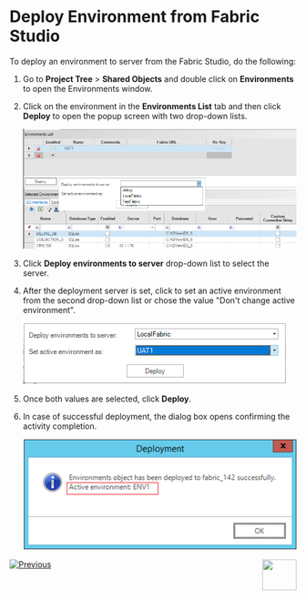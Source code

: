 # Deploy Environment from Fabric Studio

To deploy an environment to server from the Fabric Studio, do the following:

1. Go to **Project Tree** > **Shared Objects** and double click on **Environments** to open the Environments window.

2. Click on the environment in the **Environments List** tab and then click **Deploy** to open the popup screen with two drop-down lists.

   ![image](images/25_03_1.png)

3. Click **Deploy environments to server** drop-down list to select the server.

4. After the deployment server is set, click to set an active environment from the second drop-down list or chose the value "Don't change active environment".

   ![image](images/25_03_2.png)

5. Once both values are selected, click **Deploy**.

6. In case of successful deployment, the dialog box opens confirming the activity completion.

   ![image](images/25_03_3.PNG)



[![Previous](/articles/images/Previous.png)](02_create_new_environment.md)[<img align="right" width="60" height="54" src="/articles/images/Next.png">](04_manual_deployment_from_XML_file.md)